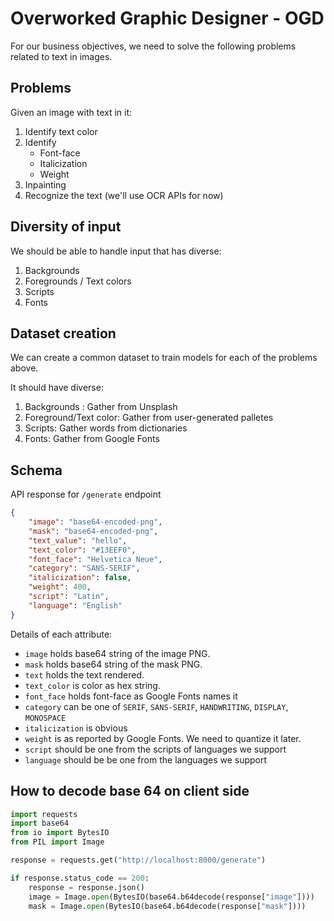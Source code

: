 # Overworked Graphic Designer - OGD

For our business objectives, we need to solve the following problems related to text in images.

## Problems

Given an image with text in it:
1. Identify text color
2. Identify
    - Font-face
    - Italicization
    - Weight
3. Inpainting
4. Recognize the text (we'll use OCR APIs for now)


## Diversity of input

We should be able to handle input that has diverse:

1. Backgrounds
2. Foregrounds / Text colors
3. Scripts
4. Fonts


## Dataset creation

We can create a common dataset to train models for each of the problems above.

It should have diverse:

1. Backgrounds : Gather from Unsplash
2. Foreground/Text color: Gather from user-generated palletes
3. Scripts: Gather words from dictionaries
4. Fonts: Gather from Google Fonts

## Schema

API response for `/generate` endpoint

```json
{
    "image": "base64-encoded-png",
    "mask": "base64-encoded-png",
    "text_value": "hello",
    "text_color": "#13EEF0",
    "font_face": "Helvetica Neue",
    "category": "SANS-SERIF",
    "italicization": false,
    "weight": 400,
    "script": "Latin",
    "language": "English"
}
```

Details of each attribute:

- `image` holds base64 string of the image PNG.
- `mask` holds base64 string of the mask PNG.
- `text` holds the text rendered.
- `text_color` is color as hex string.
- `font_face` holds font-face as Google Fonts names it
- `category` can be one of `SERIF`, `SANS-SERIF`, `HANDWRITING`, `DISPLAY`, `MONOSPACE`
- `italicization` is obvious
- `weight` is as reported by Google Fonts. We need to quantize it later.
- `script` should be one from the scripts of languages we support
- `language` should be be one from the languages we support


## How to decode base 64 on client side

```python
import requests
import base64
from io import BytesIO
from PIL import Image

response = requests.get("http://localhost:8000/generate")

if response.status_code == 200:
    response = response.json()
    image = Image.open(BytesIO(base64.b64decode(response["image"])))
    mask = Image.open(BytesIO(base64.b64decode(response["mask"])))


```